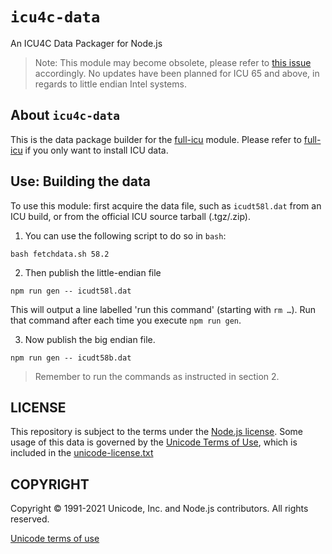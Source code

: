 # `icu4c-data`

An ICU4C Data Packager for Node.js

> Note: This module may become obsolete, please refer to [this issue](https://github.com/unicode-org/full-icu-npm/issues/36) accordingly. No updates have been planned for ICU 65 and above, in regards to little endian Intel systems.

## About `icu4c-data`

This is the data package builder for the [full-icu](https://www.npmjs.com/package/full-icu) module. Please refer to [full-icu](https://www.npmjs.com/package/full-icu) if you only want to install ICU data.

## Use: Building the data

To use this module: first acquire the data file, such as `icudt58l.dat` from an ICU build, or from the official ICU source tarball (.tgz/.zip).

1. You can use the following script to do so in `bash`:

```
bash fetchdata.sh 58.2
```

2. Then publish the little-endian file

```
npm run gen -- icudt58l.dat
```

This will output a line labelled 'run this command' (starting with `rm …`). Run that command after each time you execute `npm run gen`.

3. Now publish the big endian file.

`npm run gen -- icudt58b.dat`

> Remember to run the commands as instructed in section 2.

## LICENSE

This repository is subject to the terms under the [Node.js license](https://github.com/nodejs/node/blob/master/LICENSE). Some usage of this data is governed by the [Unicode Terms of Use](http://www.unicode.org/copyright.html), which is included in the [unicode-license.txt](./unicode-license.txt)

## COPYRIGHT

Copyright &copy; 1991-2021 Unicode, Inc. and Node.js contributors. All rights reserved.

[Unicode terms of use](http://www.unicode.org/copyright.html)
